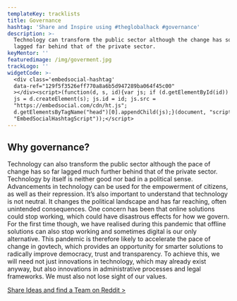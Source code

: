 ```yaml
---
templateKey: tracklists
title: Governance
hashtag: 'Share and Inspire using #theglobalhack #governance'
description: >-
  Technology can transform the public sector although the change has so far
  lagged far behind that of the private sector. 
keyMentor: ''
featuredimage: /img/goverment.jpg
trackLogo: ''
widgetCode: >-
  <div class='embedsocial-hashtag'
  data-ref="129f5f3526eff770a8a6b5d947289ba064f45c00"
  ></div><script>(function(d, s, id){var js; if (d.getElementById(id)) {return;}
  js = d.createElement(s); js.id = id; js.src =
  "https://embedsocial.com/cdn/ht.js";
  d.getElementsByTagName("head")[0].appendChild(js);}(document, "script",
  "EmbedSocialHashtagScript"));</script>
---
```

## Why governance?

Technology can also transform the public sector although the pace of change has so far lagged much further behind that of the private sector. Technology by itself is neither good nor bad in a political sense. Advancements in technology can be used for the empowerment of citizens, as well as their repression. It’s also important to understand that technology is not neutral. It changes the political landscape and has far reaching, often unintended consequences. One concern has been that online solutions could stop working, which could have disastrous effects for how we govern. For the first time though, we have realised during this pandemic that offline solutions can also stop working and sometimes digital is our only alternative. This pandemic is therefore likely to accelerate the pace of change in govtech, which provides an opportunity for smarter solutions to radically improve democracy, trust and transparency. To achieve this, we will need not just innovations in technology, which may already exist anyway, but also innovations in administrative processes and legal frameworks. We must also not lose sight of our values.

[Share Ideas and find a Team on Reddit >](https://reddit.com/r/theglobalhack)